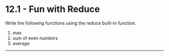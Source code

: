 # 12.1 - Fun with Reduce

Write the following functions using the reduce built-in function.

1. max
2. sum of even numbers
3. average

---
